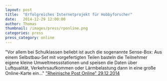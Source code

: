```yaml
---
layout: post
title:  "Erfolgreiches Internetprojekt für Hobbyforscher"
date:   2014-12-29 12:00:00
author: Thomas
thumbnail: /images/press/rponline.png
categories: press
press_category: online
---
```

"Vor allem bei Schulklassen beliebt ist auch die sogenannte Sense-Box: Aus einem Selbstbau-Set mit vorgefertigten Teilen basteln die Teilnehmer eigene kleine Umweltmessstationen und speisen die Daten über Luftqualität, Verkehrsaufkommen oder Lärmbelastung dann in eine große Online-Karte ein..."
<a href="http://www.rp-online.de/panorama/wissen/erfolgreiches-internetprojekt-fuer-hobbyforscher-aid-1.4764906" target="_blank">"Rheinische Post Online" 29.12.2014</a>
